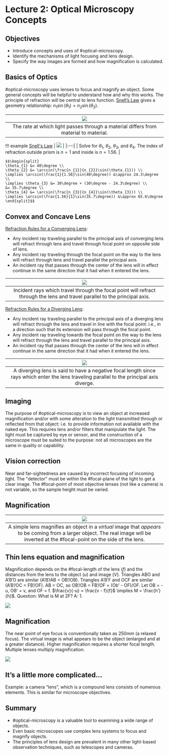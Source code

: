 <!-- 220824 -->
# Lecture 2: Optical Microscopy Concepts
## Objectives
- Introduce concepts and uses of #optical-microscopy.
- Identify the mechanisms of light focusing and lens design.
- Specify the way images are formed and how magnification is calculated.

## Basics of Optics
#optical-microscopy uses lenses to focus and magnify an object.
Some general concepts will be helpful to understand how and why this works.
The principle of refraction will be central to lens function.
[Snell’s Law](snells-law.md) gives a geometry relationship: $n_{1}\sin(\theta_{1}) = n_{2}\sin(\theta_{2})$.

| ![](../../../attachments/engr-837-001-materials-characterization-methods/basics_of_optics_220830_154214_EST.png) |
|:--:|
| The rate at which light passes through a material differs from material to material. |

!!! example [Snell's Law](snells-law.md)
    | ![](../../../attachments/engr-837-001-materials-characterization-methods/snells_law_example_220830_154332_EST.png) |
    |:--:|
    | Solve for $\theta_{1}$, $\theta_{2}$, $\theta_{3}$, and $\theta_{4}$. The index of refraction outside prism is $n = 1$ and inside is $n = 1.56$. |

    $$\begin{split}
    \theta_{1} &= 40\degree \\
    \theta_{2} &= \arcsin(\frac{n_{1}}{n_{2}}\sin(\theta_{1})) \\
    \implies \arcsin(\frac{1}{1.56}\sin(40\degree)) &\approx 24.3\degree \\
    \implies \theta_{3} &= 30\degree + (30\degree - 24.3\degree) \\
    &= 35.7\degree \\
    \theta_{4} &= \arcsin(\frac{n_{3}}{n_{4}}\sin(\theta_{3})) \\
    \implies \arcsin(\frac{1.56}{1}\sin(35.7\degree)) &\approx 65.6\degree
    \end{split}$$

## Convex and Concave Lens
[Refraction Rules for a Converging Lens](refraction-rules-for-a-converging-lens.md):
- Any incident ray traveling parallel to the principal axis of converging lens will refract through lens and travel through focal point on opposite side of lens.
- Any incident ray traveling through the focal point on the way to the lens will refract through lens and travel parallel the principal axis.
- An incident ray that passes through the center of the lens will in effect continue in the same direction that it had when it entered the lens.

| ![](../../../attachments/optical-microscopy-concepts/refraction_by_a_converging_lens_221027_145956_EST.png) |
|:--:|
| Incident rays which travel through the focal point will refract through the lens and travel parallel to the principal axis. |

[Refraction Rules for a Diverging Lens](refraction-rules-for-a-diverging-lens.md):
- Any incident ray traveling parallel to the principal axis of a diverging lens will refract through the lens and travel in line with the focal point: i.e., in a direction such that its extension will pass through the focal point.
- Any incident ray traveling towards the focal point on the way to the lens will refract through the lens and travel parallel to the principal axis.
- An incident ray that passes through the center of the lens will in effect continue in the same direction that it had when it entered the lens.

| ![](../../../attachments/optical-microscopy-concepts/refraction_by_a_diverging_lens_221027_150138_EST.png) |
|:--:|
| A diverging lens is said to have a negative focal length since rays which enter the lens traveling parallel to the principal axis diverge. |

## Imaging
The purpose of #optical-microscopy is to view an object at increased magnification and/or with some alteration to the light transmitted through or reflected from that object: i.e. to provide information not available with the naked eye.
This requires lens and/or filters that manipulate the light.
The light must be captured by eye or sensor, and the construction of a microscope must be suited to the purpose: not all microscopes are the same in quality or capability.

## Vision correction
Near and far-sightedness are caused by incorrect focusing of incoming light.
The "detector" must be within the #focal-plane of the light to get a clear image.
The #focal-point of most objective lenses (not like a camera) is not variable, so the sample height must be varied.

## Magnification
| ![](../../../attachments/engr-837-001-materials-characterization-methods/magnification_220830_154431_EST.png) |
|:--:|
| A simple lens magnifies an object in a *virtual* image that *appears* to be coming from a larger object. The real image will be inverted at the #focal-point on the side of the lens. |

<!-- 20220826T13:05 -->

## Thin lens equation and magnification
Magnification depends on the #focal-length of the lens ($f$) and the distances from the lens to the object ($u$) and image ($V$).
Triangles ABO and A’B’O are similar (A’B’/AB = OB’/OB).
Triangles A’B’F and OCF are similar (A’B’/OC = FB’/OF).
AB = OC, so OB’/OB = FB’/OF = (Ob’ - OF)/OF.
Let OB = -u, OB’ = v, and OF = f.
$\frac{v}{-u} = \frac{v - f}{f}$ \implies M = \frac{h’}{h}$.
Question: What is M at 2F? A: 1.

![](../../../attachments/engr-837-001-materials-characterization-methods/thins_lens_equation_and_magnification_220830_154726_EST.png)

## Magnification
The near point of eye focus is conventionally taken as $250 mm$ (a relaxed focus).
The virtual image is what appears to be the object (enlarged and at a greater distance).
Higher magnification requires a shorter focal length.
Multiple lenses multiply magnification.

![](../../../attachments/engr-837-001-materials-characterization-methods/magnification_220830_154819_EST.png)

## It’s a little more complicated…
Example: a camera “lens”, which is a compound lens consists of numerous elements.
This is similar for microscope objectives.

## Summary
- #optical-microscopy is a valuable tool to examining a wide range of objects.
- Even basic microscopes use complex lens systems to focus and magnify objects.
- The principles of lens design are prevalent in many other light-based observation techniques, such as telescopes and cameras.